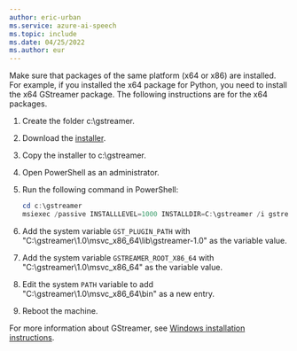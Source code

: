 ```yaml
---
author: eric-urban
ms.service: azure-ai-speech
ms.topic: include
ms.date: 04/25/2022
ms.author: eur
---
```


Make sure that packages of the same platform (x64 or x86) are installed. For example, if you installed the x64 package for Python, you need to install the x64 GStreamer package. The following instructions are for the x64 packages.

1. Create the folder c:\gstreamer.
1. Download the [installer](https://gstreamer.freedesktop.org/download/).
1. Copy the installer to c:\gstreamer.
1. Open PowerShell as an administrator.
1. Run the following command in PowerShell:

    ```powershell
    cd c:\gstreamer
    msiexec /passive INSTALLLEVEL=1000 INSTALLDIR=C:\gstreamer /i gstreamer-1.0-msvc-x86_64-1.18.3.msi
    ```

1. Add the system variable `GST_PLUGIN_PATH` with "C:\gstreamer\1.0\msvc_x86_64\lib\gstreamer-1.0" as the variable value.
1. Add the system variable `GSTREAMER_ROOT_X86_64` with "C:\gstreamer\1.0\msvc_x86_64" as the variable value.
1. Edit the system `PATH` variable to add "C:\gstreamer\1.0\msvc_x86_64\bin" as a new entry.
1. Reboot the machine.

For more information about GStreamer, see [Windows installation instructions](https://gstreamer.freedesktop.org/documentation/installing/on-windows.html?gi-language=c).
